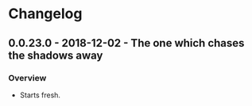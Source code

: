 # Changelog

## 0.0.23.0 - 2018-12-02 - The one which chases the shadows away
### Overview
- Starts fresh.
